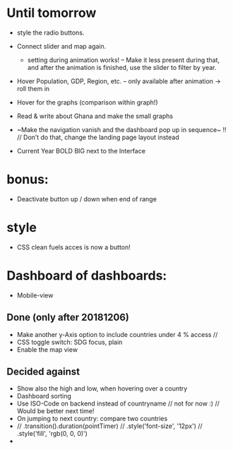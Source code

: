 # Until tomorrow

- style the radio buttons. 
- Connect slider and map again.
  - setting during animation works! – Make it less present during that, and after the animation is finished, use the slider to filter by year. 

- Hover Population, GDP, Region, etc. – only available after animation -> roll them in
- Hover for the graphs (comparison within graph!)
- Read & write about Ghana and make the small graphs
- ~Make the navigation vanish and the dashboard pop up in sequence~ !! // Don’t do that, change the landing page layout instead
- Current Year BOLD BIG next to the Interface

# bonus: 
- Deactivate button up / down when end of range

# style 
- CSS clean fuels acces is now a button!


# Dashboard of dashboards:
- Mobile-view





## Done (only after 20181206)
- Make another y-Axis option to include countries under 4 % access //
- CSS toggle switch: SDG focus, plain
- Enable the map view

## Decided against
- Show also the high and low, when hovering over a country
- Dashboard sorting 
- Use ISO-Code on backend instead of countryname // not for now :) // Would be better next time!
- On jumping to next country: compare two countries
- // .transition().duration(pointTimer)
  // .style('font-size', '12px')
  // .style('fill', 'rgb(0, 0, 0)')
- 